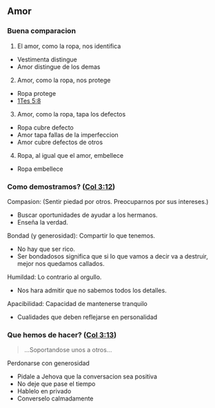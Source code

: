 ## Amor

### Buena comparacion

1. El amor, como la ropa, nos identifica
  * Vestimenta distingue
  * Amor distingue de los demas

2. Amor, como la ropa, nos protege
  * Ropa protege
  * [1Tes 5:8](https://www.jw.org/es/biblioteca/biblia/nwt/libros/1-tesalonicenses/5/)

3. Amor, como la ropa, tapa los defectos
  * Ropa cubre defecto
  * Amor tapa fallas de la imperfeccion
  * Amor cubre defectos de otros

4. Ropa, al igual que el amor, embellece
  *  Ropa embellece

### Como demostramos? ([Col 3:12](https://www.jw.org/es/biblioteca/biblia/nwt/libros/colosenses/3))

Compasion: (Sentir piedad por otros. Preocuparnos por sus intereses.)

* Buscar oportunidades de ayudar a los hermanos.
* Enseña la verdad.


Bondad (y generosidad): Compartir lo que tenemos.

* No hay que ser rico.
* Ser bondadosos significa que si lo que vamos a decir va a destruir, mejor nos quedamos callados.

Humildad: Lo contrario al orgullo.

* Nos hara admitir que no sabemos todos los detalles.

Apacibilidad: Capacidad de mantenerse tranquilo
* Cualidades que deben reflejarse en personalidad

### Que hemos de hacer? ([Col 3:13](https:www.jw.org/es/publicaciones/biblia/nwt/colosenses/3))

> ...Soportandose unos a otros...

Perdonarse con generosidad
* Pidale a Jehova que la conversacion sea positiva
* No deje que pase el tiempo
* Hablelo en privado
* Converselo calmadamente